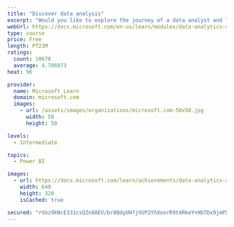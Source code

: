```yaml
---
title: "Discover data analysis"
excerpt: "Would you like to explore the journey of a data analyst and learn how a data analyst tells a story with data? In this module, you will explore the different roles in data and learn the different tasks of a data analyst."
webUrl: https://docs.microsoft.com/en-us/learn/modules/data-analytics-microsoft/
type: course
price: Free
length: PT23M
ratings:
  count: 10670
  average: 4.786973
heat: 96

provider:
  name: Microsoft Learn
  domain: microsoft.com
  images:
    - url: /assets/images/organizations/microsoft.com-50x50.jpg
      width: 50
      height: 50

levels:
  - Intermediate

topics:
  - Power BI

images:
  - url: https://docs.microsoft.com/learn/achievements/data-analytics-and-microsoft-social.png
    width: 640
    height: 320
    isCached: true

secured: "rVoz9kNcE331csQZn88EV/br80dyUH7jVUP2YhXonrR9t4RkeY+HbTDx9jmPXUbCEW4no4gFl4uZKSCu9/nrsNXMsvUYiuaFB8kBMmQeZT1uzGw4JPBlOvFqcRNaVd/O89Cj5BHdJxYtoR7LX3iIQtIHybahreLf87Qs9QGukErbd3kwf0QlbEzitYa0OOemnYWXJh70h6L0AGwsgF4zPFybN0ngfJxkb+Zq/w46PMykRy3M5mR9RxiRNUgM1mAFUOIYfyTsvIAMZOdbyib3Neka/oTT4OACL2Zc9NlxQgB88rbVe7Yt5I/ze7Cevn+oUMr1/G+nimDNuLHdCal+0ChOE0UmY7MlVFXcd3b1RMzy1W4So1/fUPd90qBJWFgST8j3l5zXQILEhjYNvfL8eoA7Gj0l8gzhBEu2e3C1arE=;R/+jXAGtQqOKdoAF5htcpg=="
---
```


